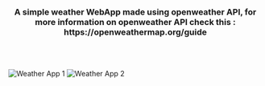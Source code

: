 
<h3 align="center"> A simple weather WebApp made using openweather API, for more information on openweather API check this :
https://openweathermap.org/guide </h3>

<br>
<br>

![Weather App 1](https://github.com/Dipak-Chauhan/Weather-WebApp/assets/85189934/d9cc69d4-a91d-4ea6-9b30-811ebfc2b779)
![Weather App 2](https://github.com/Dipak-Chauhan/Weather-WebApp/assets/85189934/fa72c8c2-8033-4c53-ba08-9417d3dd6e45)
